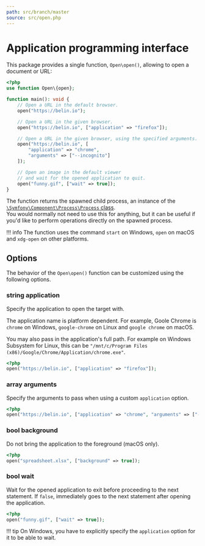 ```yaml
---
path: src/branch/master
source: src/open.php
---
```


# Application programming interface
This package provides a single function, `Open\open()`, allowing to open a document or URL:

``` php
<?php
use function Open\{open};

function main(): void {
	// Open a URL in the default browser.
	open("https://belin.io");

	// Open a URL in the given browser.
	open("https://belin.io", ["application" => "firefox"]);

	// Open a URL in the given browser, using the specified arguments.
	open("https://belin.io", [
		"application" => "chrome",
		"arguments" => ["--incognito"]
	]);

	// Open an image in the default viewer
	// and wait for the opened application to quit.
	open("funny.gif", ["wait" => true]);
}
```

The function returns the spawned child process, an instance of the [`\Symfony\Component\Process\Process` class](https://symfony.com/doc/current/components/process.html).  
You would normally not need to use this for anything, but it can be useful if you'd like to perform operations directly on the spawned process.

!!! info
	The function uses the command `start` on Windows, `open` on macOS
	and `xdg-open` on other platforms.

## Options
The behavior of the `Open\open()` function can be customized using the following options.

### string **application**
Specify the application to open the target with.

The application name is platform dependent. For example, Goole Chrome is `chrome` on Windows, `google-chrome` on Linux and `google chrome` on macOS.

You may also pass in the application's full path. For example on Windows Subsystem for Linux, this can be `"/mnt/c/Program Files (x86)/Google/Chrome/Application/chrome.exe"`.

``` php
<?php
open("https://belin.io", ["application" => "firefox"]);
```

### array **arguments**
Specify the arguments to pass when using a custom `application` option.

``` php
<?php
open("https://belin.io", ["application" => "chrome", "arguments" => ["--incognito"]]);
```

### bool **background**
Do not bring the application to the foreground (macOS only).

``` php
<?php
open("spreadsheet.xlsx", ["background" => true]);
```

### bool **wait**
Wait for the opened application to exit before proceeding to the next statement. If `false`, immediately goes to the next statement after opening the application.

``` php
<?php
open("funny.gif", ["wait" => true]);
```

!!! tip
	On Windows, you have to explicitly specify the `application` option for it to be able to wait.
